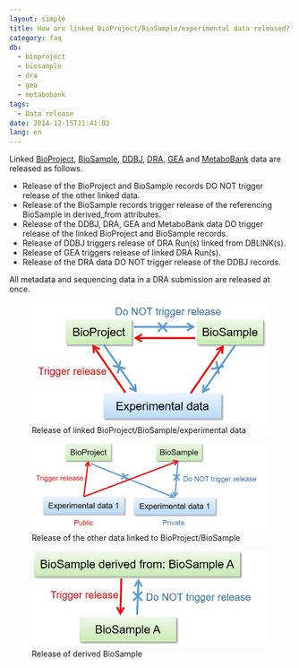 ```yaml
---
layout: simple
title: How are linked BioProject/BioSample/experimental data released?
category: faq
db:
  - bioproject
  - biosample
  - dra
  - gea
  - metabobank
tags: 
  - Data release
date: 2014-12-15T11:41:03
lang: en
---
```


Linked [BioProject](/bioproject/index-e.html), [BioSample](/biosample/index-e.html), [DDBJ](/ddbj/submission.html), [DRA](/dra/index-e.html), [GEA](/gea/index-e.html) and [MetaboBank](/metabobank/index-e.html) data are released as follows.

- Release of the BioProject and BioSample records DO NOT trigger release of the other linked data.
- Release of the BioSample records trigger release of the referencing BioSample in derived_from attributes.
- Release of the DDBJ, DRA, GEA and MetaboBank data DO trigger release of the linked BioProject and BioSample records.
- Release of DDBJ triggers release of DRA Run(s) linked from DBLINK(s).
- Release of GEA triggers release of linked DRA Run(s).
- Release of the DRA data DO NOT trigger release of the DDBJ records.

<p class="attention">All metadata and sequencing data in a DRA submission are released at once.</p>

<figure><a href="/assets/images/books/bp-bs-seq_release.jpg" title="Release of linked BioProject/BioSample/experimental data"><img src="/assets/images/books/bp-bs-seq_release.jpg" alt="Release of linked BioProject/BioSample/experimental data" title="Release of linked BioProject/BioSample/experimental data" class="w400"></a>
  <figcaption class="caption">Release of linked BioProject/BioSample/experimental data</figcaption>
</figure>

<figure><a href="/assets/images/books/bp-bs-seq_release-2.jpg" title="Release of the other data linked to BioProject/BioSample"><img src="/assets/images/books/bp-bs-seq_release-2.jpg" alt="Release of the other data linked to BioProject/BioSample" title="Release of the other data linked to BioProject/BioSample" class="w550"></a>
	<figcaption class="caption">Release of the other data linked to BioProject/BioSample</figcaption>
</figure>

<figure><a href="/assets/images/books/bp-bs-seq_release-3.jpg" title="Release of derived BioSample"><img src="/assets/images/books/bp-bs-seq_release-3.jpg" alt="Release of derived BioSample" title="Release of derived BioSample" class="w400"></a>
	<figcaption class="caption">Release of derived BioSample</figcaption>
</figure>

